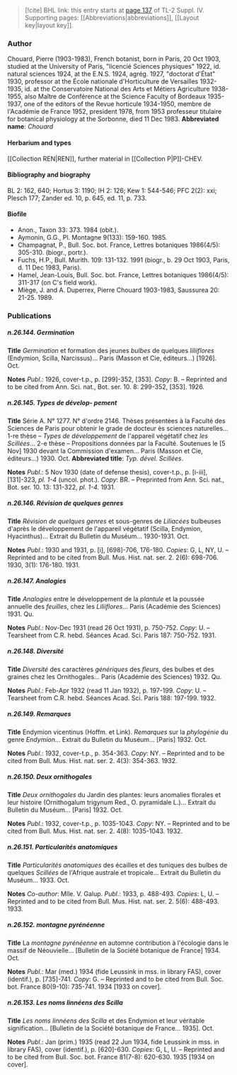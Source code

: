 > [!cite] BHL link: this entry starts at [page 137](https://www.biodiversitylibrary.org/page/33265814) of TL-2 Suppl. IV.
> Supporting pages: [[Abbreviations|abbreviations]], [[Layout key|layout key]].

### Author

Chouard, Pierre (1903-1983), French botanist, born in Paris, 20 Oct 1903, studied at the University of Paris, "licencié Sciences physiques" 1922, id. natural sciences 1924, at the E.N.S. 1924, agrég. 1927, "doctorat d'État" 1930, professor at the École nationale d'Horticulture de Versailles 1932-1935, id. at the Conservatoire National des Arts et Métiers Agriculture 1938-1955, also Maître de Conférence at the Science Faculty of Bordeaux 1935-1937, one of the editors of the Revue horticule 1934-1950, membre de l'Académie de France 1952, president 1978, from 1953 professeur titulaire for botanical physiology at the Sorbonne, died 11 Dec 1983. 
**Abbreviated name**: *Chouard*

#### Herbarium and types

[[Collection REN|REN]], further material in [[Collection P|P]]-CHEV.

#### Bibliography and biography

BL 2: 162, 640; Hortus 3: 1190; IH 2: 126; Kew 1: 544-546; PFC 2(2): xxi; Plesch 177; Zander ed. 10, p. 645, ed. 11, p. 733.

#### Biofile

- Anon., Taxon 33: 373. 1984 (obit.).
- Aymonin, G.G., Pl. Montagne 9(133): 159-160. 1985.
- Champagnat, P., Bull. Soc. bot. France, Lettres botaniques 1986(4/5): 305-310. (biogr., portr.).
- Fuchs, H.P., Bull. Murith. 109: 131-132. 1991 (biogr., b. 29 Oct 1903, Paris, d. 11 Dec 1983, Paris).
- Hamel, Jean-Louis, Bull. Soc. bot. France, Lettres botaniques 1986(4/5): 311-317 (on C's field work).
- Miège, J. and A. Duperrex, Pierre Chouard 1903-1983, Saussurea 20: 21-25. 1989.

### Publications

##### n.26.144. Germination

**Title**
*Germination* et formation des jeunes *bulbes* de quelques *liliiflores* (Endymion, Scilla, Narcissus)... Paris (Masson et Cie, éditeurs...) \[1926\]. Oct.

**Notes**
*Publ*.: 1926, cover-t.p., p. \[299\]-352, \[353\]. *Copy*: B. – Reprinted and to be cited from Ann. Sci. nat., Bot. ser. 10. 8: 299-352, \[353\]. 1926.

##### n.26.145. Types de dévelop- pement

**Title**
Série A. N° 1277. N° d'ordre 2146. Thèses présentées à la Faculté des Sciences de Paris pour obtenir le grade de docteur ès sciences naturelles... 1-re thèse – *Types de développement* de l'appareil végétatif chez *les Scillées*... 2-e thèse – Propositions données par la Faculté. Soutenues le \[5 Nov\] 1930 devant la Commission d'examen... Paris (Masson et Cie, éditeurs...) 1930. Oct.
**Abbreviated title**: *Typ. dével. Scillées*.

**Notes**
*Publ*.: 5 Nov 1930 (date of defense thesis), cover-t.p., p. \[i-iii\], \[131\]-323, *pl. 1-4* (uncol. phot.).
*Copy*: BR. – Preprinted from Ann. Sci. nat., Bot. ser. 10. 13: 131-322, *pl. 1-4.* 1931.

##### n.26.146. Révision de quelques genres

**Title**
*Révision de quelques genres* et sous-genres de *Liliacées* bulbeuses d'après le développement de l'appareil végétatif (Scilla, Endymion, Hyacinthus)... Extrait du Bulletin du Muséum... 1930-1931. Oct.

**Notes**
*Publ*.: 1930 and 1931, p. \[i\], \[698\]-706, 176-180. *Copies*: G, L, NY, U. – Reprinted and to be cited from Bull. Mus. Hist. nat. ser. 2. 2(6): 698-706. 1930, 3(1): 176-180. 1931.

##### n.26.147. Analogies

**Title**
*Analogies* entre le développement de la *plantule* et la poussée annuelle des *feuilles*, chez les *Liliiflores*... Paris (Académie des Sciences) 1931. Qu.

**Notes**
*Publ*.: Nov-Dec 1931 (read 26 Oct 1931), p. 750-752. *Copy*: U. – Tearsheet from C.R. hebd. Séances Acad. Sci. Paris 187: 750-752. 1931.

##### n.26.148. Diversité

**Title**
*Diversité* des caractères *génériques* des *fleurs*, des bulbes et des graines chez les Ornithogales... Paris (Académie des Sciences) 1932. Qu.

**Notes**
*Publ*.: Feb-Apr 1932 (read 11 Jan 1932), p. 197-199. *Copy*: U. – Tearsheet from C.R. hebd. Séances Acad. Sci. Paris 188: 197-199. 1932.

##### n.26.149. Remarques

**Title**
Endymion vicentinus (Hoffm. et Link). *Remarques* sur la *phylogénie* du genre *Endymion*... Extrait du Bulletin du Muséum... \[Paris\] 1932. Oct.

**Notes**
*Publ*.: 1932, cover-t.p., p. 354-363. *Copy*: NY. – Reprinted and to be cited from Bull. Mus. Hist. nat. ser. 2. 4(3): 354-363. 1932.

##### n.26.150. Deux ornithogales

**Title**
*Deux ornithogales* du Jardin des plantes: leurs anomalies florales et leur histoire (Ornithogalum trigynum Red., O. pyramidale L.)... Extrait du Bulletin du Muséum... \[Paris\] 1932. Oct.

**Notes**
*Publ*.: 1932, cover-t.p., p. 1035-1043. *Copy*: NY. – Reprinted and to be cited from Bull. Mus. Hist. nat. ser. 2. 4(8): 1035-1043. 1932.

##### n.26.151. Particularités anatomiques

**Title**
*Particularités anatomiques* des écailles et des tuniques des bulbes de quelques *Scillées* de l'Afrique australe et tropicale... Extrait du Bulletin du Muséum... 1933. Oct.

**Notes**
*Co-author*: Mlle. V. Galup.
*Publ*.: 1933, p. 488-493. *Copies*: L, U. – Reprinted and to be cited from Bull. Mus. Hist. nat. ser. 2. 5(6): 488-493. 1933.

##### n.26.152. montagne pyrénéenne

**Title**
La *montagne pyrénéenne* en automne contribution à l'écologie dans le massif de Néouvielle... \[Bulletin de la Société botanique de France\] 1934. Oct.

**Notes**
*Publ*.: Mar (med.) 1934 (fide Leussink in mss. in library FAS), cover (identif.), p. \[735\]-741.
*Copy*: G. – Reprinted and to be cited from Bull. Soc. bot. France 80(9-10): 735-741. 1934 \[1933 on cover\].

##### n.26.153. Les noms linnéens des Scilla

**Title**
*Les noms linnéens des Scilla* et des Endymion et leur véritable signification... \[Bulletin de la Société botanique de France... 1935\]. Oct.

**Notes**
*Publ*.: Jan (prim.) 1935 (read 22 Jun 1934, fide Leussink in mss. in library FAS), cover (identif.), p. \[620\]-630. *Copies*: G, L, U. – Reprinted and to be cited from Bull. Soc. bot. France 81(7-8): 620-630. 1935 \[1934 on cover\].

